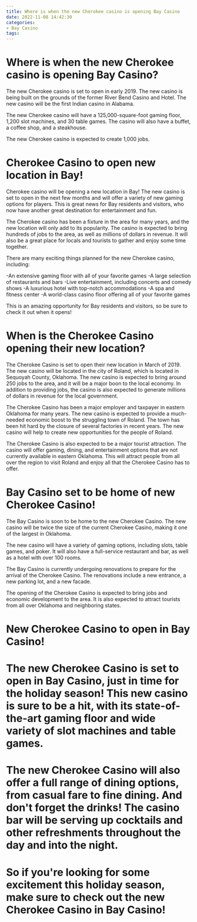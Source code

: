 ```yaml
---
title: Where is when the new Cherokee casino is opening Bay Casino
date: 2022-11-08 14:42:30
categories:
- Bay Casino
tags:
---
```



#  Where is when the new Cherokee casino is opening Bay Casino?

The new Cherokee casino is set to open in early 2019. The new casino is being built on the grounds of the former River Bend Casino and Hotel. The new casino will be the first Indian casino in Alabama.

The new Cherokee casino will have a 125,000-square-foot gaming floor, 1,200 slot machines, and 30 table games. The casino will also have a buffet, a coffee shop, and a steakhouse.

The new Cherokee casino is expected to create 1,000 jobs.

#  Cherokee Casino to open new location in Bay!

Cherokee casino will be opening a new location in Bay! The new casino is set to open in the next few months and will offer a variety of new gaming options for players. This is great news for Bay residents and visitors, who now have another great destination for entertainment and fun.

The Cherokee casino has been a fixture in the area for many years, and the new location will only add to its popularity. The casino is expected to bring hundreds of jobs to the area, as well as millions of dollars in revenue. It will also be a great place for locals and tourists to gather and enjoy some time together.

There are many exciting things planned for the new Cherokee casino, including:

-An extensive gaming floor with all of your favorite games
-A large selection of restaurants and bars
-Live entertainment, including concerts and comedy shows
-A luxurious hotel with top-notch accommodations
-A spa and fitness center
-A world-class casino floor offering all of your favorite games

This is an amazing opportunity for Bay residents and visitors, so be sure to check it out when it opens!

#  When is the Cherokee Casino opening their new location?

The Cherokee Casino is set to open their new location in March of 2019. The new casino will be located in the city of Roland, which is located in Sequoyah County, Oklahoma. The new casino is expected to bring around 250 jobs to the area, and it will be a major boon to the local economy. In addition to providing jobs, the casino is also expected to generate millions of dollars in revenue for the local government.

The Cherokee Casino has been a major employer and taxpayer in eastern Oklahoma for many years. The new casino is expected to provide a much-needed economic boost to the struggling town of Roland. The town has been hit hard by the closure of several factories in recent years. The new casino will help to create new opportunities for the people of Roland.

The Cherokee Casino is also expected to be a major tourist attraction. The casino will offer gaming, dining, and entertainment options that are not currently available in eastern Oklahoma. This will attract people from all over the region to visit Roland and enjoy all that the Cherokee Casino has to offer.

#  Bay Casino set to be home of new Cherokee Casino!

The Bay Casino is soon to be home to the new Cherokee Casino. The new casino will be twice the size of the current Cherokee Casino, making it one of the largest in Oklahoma.

The new casino will have a variety of gaming options, including slots, table games, and poker. It will also have a full-service restaurant and bar, as well as a hotel with over 100 rooms.

The Bay Casino is currently undergoing renovations to prepare for the arrival of the Cherokee Casino. The renovations include a new entrance, a new parking lot, and a new facade.

The opening of the Cherokee Casino is expected to bring jobs and economic development to the area. It is also expected to attract tourists from all over Oklahoma and neighboring states.

#  New Cherokee Casino to open in Bay Casino!

# The new Cherokee Casino is set to open in Bay Casino, just in time for the holiday season! This new casino is sure to be a hit, with its state-of-the-art gaming floor and wide variety of slot machines and table games.

# The new Cherokee Casino will also offer a full range of dining options, from casual fare to fine dining. And don't forget the drinks! The casino bar will be serving up cocktails and other refreshments throughout the day and into the night.

# So if you're looking for some excitement this holiday season, make sure to check out the new Cherokee Casino in Bay Casino!